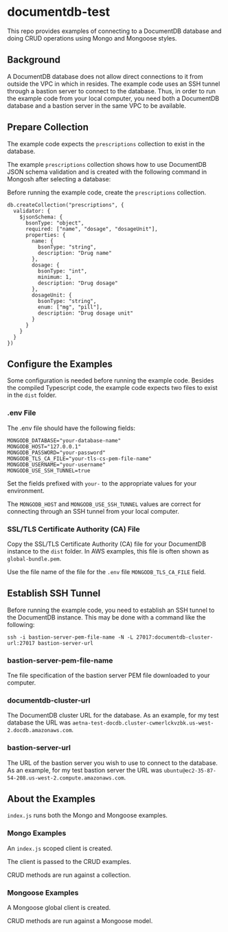 # documentdb-test

This repo provides examples of connecting to a DocumentDB database and doing CRUD operations using Mongo and Mongoose styles.

## Background

A DocumentDB database does not allow direct connections to it from outside the VPC in which in resides. The example code uses an SSH tunnel through a bastion server to connect to the database. Thus, in order to run the example code from your local computer, you need both a DocumentDB database and a bastion server in the same VPC to be available.

## Prepare Collection

The example code expects the `prescriptions` collection to exist in the database.

The example `prescriptions` collection shows how to use DocumentDB JSON schema validation and is created with the following command in Mongosh after selecting a database:

Before running the example code, create the `prescriptions` collection.

```
db.createCollection("prescriptions", {
  validator: {
    $jsonSchema: {
      bsonType: "object",
      required: ["name", "dosage", "dosageUnit"],
      properties: {
        name: {
          bsonType: "string",
          description: "Drug name"
        },
        dosage: {
          bsonType: "int",
          minimum: 1,
          description: "Drug dosage"
        },
        dosageUnit: {
          bsonType: "string",
          enum: ["mg", "pill"],
          description: "Drug dosage unit"
        }
      }
    }
  }
})
```

## Configure the Examples

Some configuration is needed before running the example code. Besides the compiled Typescript code, the example code expects two files to exist in the `dist` folder.

### .env File

The .env file should have the following fields:

```
MONGODB_DATABASE="your-database-name"
MONGODB_HOST="127.0.0.1"
MONGODB_PASSWORD="your-password"
MONGODB_TLS_CA_FILE="your-tls-cs-pem-file-name"
MONGODB_USERNAME="your-username"
MONGODB_USE_SSH_TUNNEL=true
```

Set the fields prefixed with `your-` to the appropriate values for your environment.

The `MONGODB_HOST` and `MONGODB_USE_SSH_TUNNEL` values are correct for connecting through an SSH tunnel from your local computer.

### SSL/TLS Certificate Authority (CA) File

Copy the SSL/TLS Certificate Authority (CA) file for your DocumentDB instance to the `dist` folder. In AWS examples, this file is often shown as `global-bundle.pem`.

Use the file name of the file for the `.env` file `MONGODB_TLS_CA_FILE` field.

## Establish SSH Tunnel

Before running the example code, you need to establish an SSH tunnel to the DocumentDB instance. This may be done with a command like the following:

```
ssh -i bastion-server-pem-file-name -N -L 27017:documentdb-cluster-url:27017 bastion-server-url
```

### bastion-server-pem-file-name

Tne file specification of the bastion server PEM file downloaded to your computer.

### documentdb-cluster-url

The DocumentDB cluster URL for the database. As an example, for my test database the URL was `aetna-test-docdb.cluster-cwmerlckvzbk.us-west-2.docdb.amazonaws.com`.

### bastion-server-url

The URL of the bastion server you wish to use to connect to the database. As an example, for my test bastion server the URL was `ubuntu@ec2-35-87-54-208.us-west-2.compute.amazonaws.com`.

## About the Examples

`index.js` runs both the Mongo and Mongoose examples.

### Mongo Examples

An `index.js` scoped client is created.

The client is passed to the CRUD examples.

CRUD methods are run against a collection.

### Mongoose Examples

A Mongoose global client is created.

CRUD methods are run against a Mongoose model.
